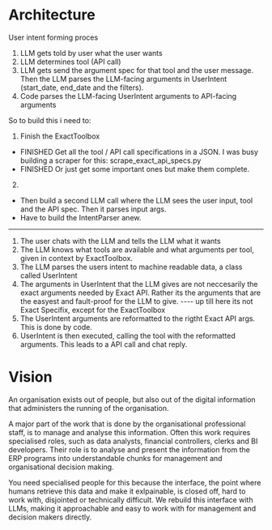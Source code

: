 # Architecture

User intent forming proces
1. LLM gets told by user what the user wants
2. LLM determines tool (API call)
3. LLM gets send the argument spec for that tool and the user message. Then the LLM parses the LLM-facing arguments in UserIntent (start_date, end_date and the filters). 
4. Code parses the LLM-facing UserIntent arguments to API-facing arguments

So to build this i need to:

1. Finish the ExactToolbox
* FINISHED Get all the tool / API call specifications in a JSON. I was busy building a scraper for this: scrape_exact_api_specs.py 
* FINISHED Or just get some important ones but make them complete. 

2. 
* Then build a second LLM call where the LLM sees the user input, tool and the API spec. Then it parses input args.  
* Have to build the IntentParser anew. 

------


1. The user chats with the LLM and tells the LLM what it wants
2. The LLM knows what tools are available and what arguments per tool, given in context by ExactToolbox. 
3. The LLM parses the users intent to machine readable data, a class called UserIntent
4. The arguments in UserIntent that the LLM gives are not neccesarily the exact arguments needed by Exact API. Rather its the arguments that are the easyest and fault-proof for the LLM to give. 
---- up till here its not Exact Specifix, except for the ExactToolbox
5.  The UserIntent arguments are reformatted to the rigtht Exact API args. This is done by code. 
6. UserIntent is then executed, calling the tool with the reformatted arguments. This leads to a API call and chat reply. 



# Vision

An organisation exists out of people, but also out of the digital information that administers the running of the organisation. 

A major part of the work that is done by the organisational professional staff, is to manage and analyse this information. Often this work requires specialised roles, such as data analysts, financial controllers, clerks and BI developers. Their role is to analyse and present the information from the ERP programs into understandable chunks for management and organisational decision making. 

You need specialised people for this because the interface, the point where humans retrieve this data and make it exlpainable, is closed off, hard to work with, disjointed or technically difficult. We rebuild this interface with LLMs, making it approachable and easy to work with for management and decision makers directly. 
